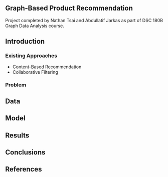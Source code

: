 ## Graph-Based Product Recommendation
Project completed by Nathan Tsai and Abdullatif Jarkas as part of DSC 180B Graph Data Analysis course.

## Introduction

### Existing Approaches
- Content-Based Recommendation
- Collaborative Filtering

### Problem

## Data

## Model

## Results

## Conclusions

## References
